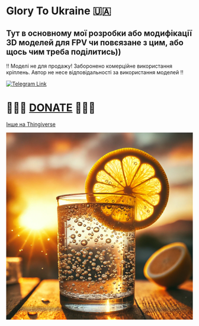# Glory To Ukraine 🇺🇦

## Тут в основному мої розробки або модифікації 3D моделей для FPV чи повєязане з цим, або щось чим треба поділитись))

‼️ Моделі не для продажу! Заборонено комерційне використання кріплень. Автор не несе відповідальності за використання моделей ‼️

<a href="https://t.me/dimonick" target="_blank">
  <img src="https://img.shields.io/badge/Telegram-2CA5E0?style=for-the-badge&logo=telegram&logoColor=white" alt="Telegram Link"/>
</a>

# 🍩🍩🍩 [DONATE](https://send.monobank.ua/jar/8GPxyGjM8E) 🍩🍩🍩


[Інше на Thingiverse](https://www.thingiverse.com/dimonick/designs)


![](/lemon.webp)
